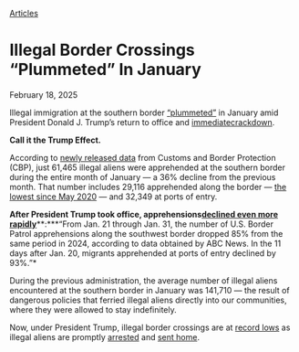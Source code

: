 [Articles](https://www.whitehouse.gov/articles/)

# 					Illegal Border Crossings “Plummeted” In January				

February 18, 2025

Illegal immigration at the southern border [“plummeted”](https://abcnews.go.com/Politics/apprehensions-southwestern-border-plummeted-january-cbp/story?id=118908684) in January amid President Donald J. Trump’s return to office and [immediate](https://www.whitehouse.gov/fact-sheets/2025/01/fact-sheet-president-donald-j-trump-protects-the-states-and-the-american-people-by-closing-the-border-to-illegals-via-proclamation/)[crackdown](https://www.whitehouse.gov/presidential-actions/2025/01/protecting-the-american-people-against-invasion/).

**Call it the Trump Effect.**[](https://abcnews.go.com/Politics/apprehensions-southwestern-border-plummeted-january-cbp/story?id=118908684)
[](https://abcnews.go.com/Politics/apprehensions-southwestern-border-plummeted-january-cbp/story?id=118908684)

According to [newly released data](https://www.cbp.gov/newsroom/stats/southwest-land-border-encounters) from Customs and Border Protection (CBP), just 61,465 illegal aliens were apprehended at the southern border during the entire month of January — a 36% decline from the previous month. That number includes 29,116 apprehended along the border — [the lowest since May 2020](https://www.reuters.com/world/us/us-border-patrol-arrested-29000-migrants-illegally-crossing-mexico-border-2025-02-18/) — and 32,349 at ports of entry.

**After President Trump took office, apprehensions**[**declined even more rapidly**](https://abcnews.go.com/Politics/apprehensions-southwestern-border-plummeted-january-cbp/story?id=118908684#:~:text=From%20Jan.%2021%20through%20Jan.%2031%2C%20the%20number%20of%20U.S.%20Border%20Patrol%20apprehensions%20along%20the%20southwest%20border%20dropped%2085%25%20from%20the%20same%20period%20in%202024%2C%20according%20to%20data%20obtained%20by%20ABC%20News.%20In%20the%2011%20days%20after%20Jan.%2020%2C%20migrants%20apprehended%20at%20ports%20of%20entry%20declined%20by%2093%25.)**:***“From Jan. 21 through Jan. 31, the number of U.S. Border Patrol apprehensions along the southwest border dropped 85% from the same period in 2024, according to data obtained by ABC News. In the 11 days after Jan. 20, migrants apprehended at ports of entry declined by 93%.”*

During the previous administration, the average number of illegal aliens encountered at the southern border in January was 141,710 — the result of dangerous policies that ferried illegal aliens directly into our communities, where they were allowed to stay indefinitely.

Now, under President Trump, illegal border crossings are at [record lows](https://nypost.com/2025/02/13/us-news/illegal-border-crossings-hit-record-lows-could-be-on-track-for-levels-not-seen-for-60-years/) as illegal aliens are promptly [arrested](https://x.com/RealTomHoman/status/1891592453897191690) and [sent home](https://www.foxnews.com/politics/deportation-flights-begin-trump-sends-strong-clear-message-white-house).
